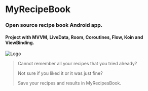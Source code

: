 # MyRecipeBook

### Open source recipe book Android app.

#### Project with MVVM, LiveData, Room, Coroutines, Flow, Koin and ViewBinding.

![Logo](https://i.imgur.com/UcIfMtm.png)

> Cannot remember all your recipes that you tried already?
>
> Not sure if you liked it or it was just fine?
>
> Save your recipes and results in MyRecipesBook.
